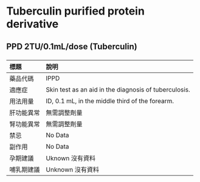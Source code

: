 # Tuberculin purified protein derivative

## PPD 2TU/0.1mL/dose (Tuberculin)

##### 

| 標題       | 說明                                                  |
|:-----------|:------------------------------------------------------|
| 藥品代碼   | IPPD                                                  |
| 適應症     | Skin test as an aid in the diagnosis of tuberculosis. |
| 用法用量   | ID, 0.1 mL, in the middle third of the forearm.       |
| 肝功能異常 | 無需調整劑量                                          |
| 腎功能異常 | 無需調整劑量                                          |
| 禁忌       | No Data                                               |
| 副作用     | No Data                                               |
| 孕期建議   | Uknown 沒有資料                                       |
| 哺乳期建議 | Unknown 沒有資料                                      |


